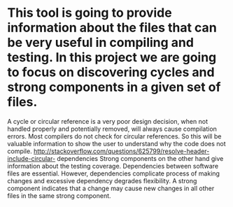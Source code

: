 # This tool is going to provide information about the files that can be very useful in compiling and testing. In this project we are going to focus on discovering cycles and strong components in a given set of files.
A cycle or circular reference is a very poor design decision, when not handled properly and potentially removed, will always cause compilation errors. Most compilers do not check for circular references. So this will be valuable information to show the user to understand why the code does not compile. http://stackoverflow.com/questions/625799/resolve-header-include-circular- dependencies
Strong components on the other hand give information about the testing coverage. Dependencies between software files are essential. However, dependencies complicate process of making changes and excessive dependency degrades flexibility. A strong component indicates that a change may cause new changes in all other files in the same strong component.
